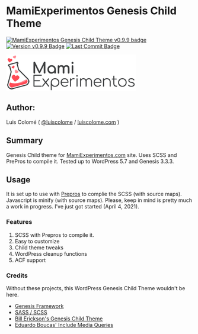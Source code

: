 # MamiExperimentos Genesis Child Theme

[![MamiExperimentos Genesis Child Theme v0.9.9 badge][changelog-badge]][changelog] [![Version v0.9.9 Badge][version-badge]][changelog] [![Last Commit Badge][last-commit-badge]][commits]

![MamiExperimentos Logo](images/logo.png)

## Author:

Luis Colomé ( [@luiscolome](https://twitter.com/luiscolome) / [luiscolome.com](https://luiscolome.com) )

## Summary

Genesis Child theme for [MamiExperimentos.com](https://mamiexperimentos.com/) site. Uses SCSS and PrePros to compile it. Tested up to WordPress 5.7 and Genesis 3.3.3.

## Usage

It is set up to use with [Prepros](https://prepros.io/) to complie the SCSS (with source maps). Javascript is minify (with source maps).
Please, keep in mind is pretty much a work in progress. I've just got started (April 4, 2021).

### Features

1. SCSS with Prepros to compile it.
2. Easy to customize
4. Child theme tweaks
5. WordPress cleanup functions
6. ACF support

### Credits

Without these projects, this WordPress Genesis Child Theme wouldn't be here.

* [Genesis Framework](http://my.studiopress.com/themes/genesis/)
* [SASS / SCSS](http://sass-lang.com/)
* [Bill Erickson's Genesis Child Theme](https://github.com/billerickson/BE-Genesis-Child)
* [Eduardo Boucas' Include Media Queries](https://eduardoboucas.github.io/include-media/)


[changelog]: ./CHANGELOG.md
[commits]: https://github.com/LuisColome/mamiexperimentos/commits/develop
[changelog-badge]: https://img.shields.io/badge/changelog-MamiExperimentos%20Genesis%20Child%20Theme%20v0.9.9-orange
[version-badge]: https://img.shields.io/badge/version-v0.9.9-blue
[last-commit-badge]: https://img.shields.io/github/last-commit/LuisColome/mamiexperimentos/develop?color=green